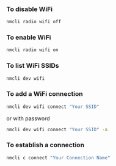 ### To disable WiFi

```sh
nmcli radio wifi off
```
### To enable WiFi


```sh
nmcli radio wifi on
```

### To list WiFi SSIDs

```sh
nmcli dev wifi
```

### To add a WiFi connection

```sh
nmcli dev wifi connect "Your SSID"
```

or with password

```sh
nmcli dev wifi connect "Your SSID" -a
```

### To establish a connection

```sh
nmcli c connect "Your Connection Name"
```
